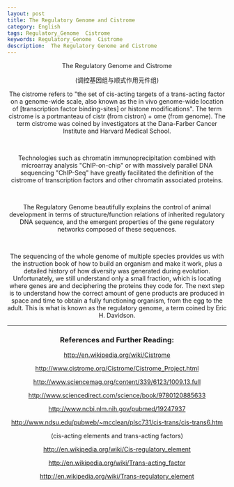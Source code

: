 ```yaml
---
layout: post
title: The Regulatory Genome and Cistrome
category: English
tags: Regulatory_Genome  Cistrome
keywords: Regulatory_Genome  Cistrome
description:  The Regulatory Genome and Cistrome
---
```

                          
   <center>                                
The Regulatory Genome and Cistrome

(调控基因组与顺式作用元件组)
   <center/>     

The cistrome refers to "the set of cis-acting targets of a trans-acting factor  on a genome-wide scale,  also known as the in vivo genome-wide location of [transcription factor binding-sites] or histone modifications". The term cistrome is a portmanteau of cistr (from cistron) + ome (from genome). The term cistrome was coined by investigators at the Dana-Farber Cancer Institute and Harvard Medical School.


  <br />     

Technologies such as chromatin immunoprecipitation combined with microarray analysis "ChIP-on-chip" or with massively parallel DNA sequencing "ChIP-Seq" have greatly facilitated the definition of the cistrome of transcription factors and other chromatin associated proteins.


  <br />     


The Regulatory Genome beautifully explains the control of animal development in terms of structure/function relations of inherited regulatory DNA sequence, and the emergent properties of the gene regulatory networks composed of these sequences.                                    

  <br />     

The sequencing of the whole genome of multiple species provides us with the instruction book of how to build an organism and make it work, plus a detailed history of how diversity was generated during evolution. Unfortunately, we still understand only a small fraction, which is locating where genes are and deciphering the proteins they code for. The next step is to understand how the correct amount of gene products are produced in space and time to obtain a fully functioning organism, from the egg to the adult. This is what is known as the regulatory genome, a term coined by Eric H. Davidson.


---    
### References and Further Reading:

http://en.wikipedia.org/wiki/Cistrome

http://www.cistrome.org/Cistrome/Cistrome_Project.html

http://www.sciencemag.org/content/339/6123/1009.13.full

http://www.sciencedirect.com/science/book/9780120885633

http://www.ncbi.nlm.nih.gov/pubmed/19247937

 http://www.ndsu.edu/pubweb/~mcclean/plsc731/cis-trans/cis-trans6.htm

(cis-acting elements and trans-acting factors)

http://en.wikipedia.org/wiki/Cis-regulatory_element

http://en.wikipedia.org/wiki/Trans-acting_factor

http://en.wikipedia.org/wiki/Trans-regulatory_element   
                                                                        
